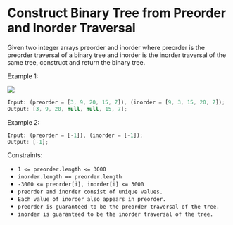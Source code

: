 # Construct Binary Tree from Preorder and Inorder Traversal

Given two integer arrays preorder and inorder where preorder is the preorder traversal of a binary tree and inorder is the inorder traversal of the same tree, construct and return the binary tree.

Example 1:

<img src=https://assets.leetcode.com/uploads/2021/02/19/tree.jpg />

```jsx
Input: (preorder = [3, 9, 20, 15, 7]), (inorder = [9, 3, 15, 20, 7]);
Output: [3, 9, 20, null, null, 15, 7];
```

Example 2:

```jsx
Input: (preorder = [-1]), (inorder = [-1]);
Output: [-1];
```

Constraints:

- `1 <= preorder.length <= 3000`
- `inorder.length == preorder.length`
- `-3000 <= preorder[i], inorder[i] <= 3000`
- `preorder and inorder consist of unique values.`
- `Each value of inorder also appears in preorder.`
- `preorder is guaranteed to be the preorder traversal of the tree.`
- `inorder is guaranteed to be the inorder traversal of the tree.`
